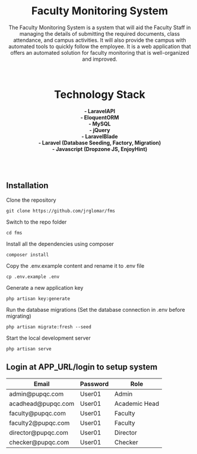 <div align="center">

# Faculty Monitoring System
The Faculty Monitoring System is a system that will aid the Faculty Staff in managing the details of submitting the required documents, class attendance, and campus activities. It will also provide the campus with automated tools to quickly follow the employee. It is a web application that offers an automated solution for faculty monitoring that is well-organized and improved.

<br>

# Technology Stack
**- LaravelAPI**<br>
**- EloquentORM**<br>
**- MySQL**<br>
**- jQuery**<br>
**- LaravelBlade**<br>
**- Laravel (Database Seeding, Factory, Migration)**<br>
**- Javascript (Dropzone JS, EnjoyHint)**<br>

</div>

<br><br>

<div align='center'>


</div>



## Installation
Clone the repository
<pre class="notranslate"><code>git clone https://github.com/jrglomar/fms
</code></pre>

Switch to the repo folder
<pre class="notranslate"><code>cd fms
</code></pre>

Install all the dependencies using composer 
<pre class="notranslate"><code>composer install
</code></pre>

Copy the .env.example content and rename it to .env file
<pre class="notranslate"><code>cp .env.example .env
</code></pre>

Generate a new application key
<pre class="notranslate"><code>php artisan key:generate
</code></pre>

<!-- 
Generate a new JWT authentication secret key
<pre class="notranslate"><code>php artisan jwt:generate
</code></pre>

Copy the example env file and make the required configuration changes in the .env file
<pre class="notranslate"><code>cp .env.example .env
</code></pre> -->

Run the database migrations (Set the database connection in .env before migrating)  
<pre class="notranslate"><code>php artisan migrate:fresh --seed
</code></pre>

Start the local development server
<pre class="notranslate"><code>php artisan serve
</code></pre>

## Login at APP_URL/login to setup system
<div>
    <table>
        <thead>
            <tr>
                <th><strong>Email</strong></th>
                <th><strong>Password</strong></th>
                <th><strong>Role</strong></th>
            </tr>
        </thead>
        <tbody>
            <tr>
                <td>admin@pupqc.com</td>
                <td>User01</td>
                <td>Admin</td>
            </tr>
            <tr>
                <td>acadhead@pupqc.com</td>
                <td>User01</td>
                <td>Academic Head</td>
            </tr>
            <tr>
                <td>faculty@pupqc.com</td>
                <td>User01</td>
                <td>Faculty</td>
            </tr>
            <tr>
                <td>faculty2@pupqc.com</td>
                <td>User01</td>
                <td>Faculty</td>
            </tr>
            <tr>
                <td>director@pupqc.com</td>
                <td>User01</td>
                <td>Director</td>
            </tr>
            <tr>
                <td>checker@pupqc.com</td>
                <td>User01</td>
                <td>Checker</td>
            </tr>
        </tbody>
    </table>
</div>

